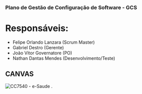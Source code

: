 ### Plano de Gestão de Configuração de Software - GCS
# Responsáveis:
- Felipe Orlando Lanzara (Scrum Master)
- Gabriel Destro (Gerente)
- João Vitor Governatore (PO)
- Nathan Dantas Mendes (Desenvolvimento/Teste)

## CANVAS
![CC7540 - e-Saude](https://github.com/user-attachments/assets/facee2c7-9bd1-4416-b53a-f0a74d686b19)
.
